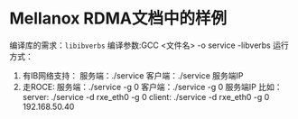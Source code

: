 # Mellanox RDMA文档中的样例
编译库的需求：`libibverbs`
编译参数:GCC <文件名>  -o service  -libverbs
运行方式：
1. 有IB网络支持：
      服务端：./service
      客户端：./service 服务端IP
2. 走ROCE:
      服务端：./service -g 0
      客户端：./service -g 0  服务端IP
   比如：
      server: ./service -d rxe_eth0 -g 0
      client: ./service -d rxe_eth0 -g 0 192.168.50.40
